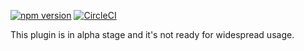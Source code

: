 [![npm version](https://img.shields.io/npm/v/aurelia-http-utils.svg)](https://www.npmjs.com/package/aurelia-http-utils)
[![CircleCI](https://circleci.com/gh/heruan/aurelia-http-utils.svg?style=shield)](https://circleci.com/gh/heruan/aurelia-http-utils)

This plugin is in alpha stage and it's not ready for widespread usage.
